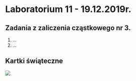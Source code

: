 # Laboratorium 11 - 19.12.2019r.

## Zadania z zaliczenia cząstkowego nr 3.
1) ...
2) ...

## Kartki świąteczne

![](https://github.com/majsylw/Introduction-to-programming-in-python/blob/master/screens/kartki.png)


